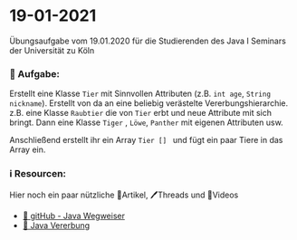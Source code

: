 # 19-01-2021

Übungsaufgabe vom 19.01.2020 für die Studierenden des Java I Seminars der Universität zu Köln

### 📝 Aufgabe:

Erstellt eine Klasse ```Tier``` mit Sinnvollen Attributen (z.B. ```int age```, ```String nickname```). Erstellt von da an eine beliebig verästelte Vererbungshierarchie. z.B. eine Klasse ```Raubtier``` die von ```Tier``` erbt und neue Attribute mit sich bringt. Dann eine Klasse ```Tiger``` , ```Löwe```, ```Panther``` mit eigenen Attributen usw. 

Anschließend erstellt ihr ein Array ```Tier [] ``` und fügt ein paar Tiere in das Array ein.



### ℹ️ Resourcen:
Hier noch ein paar nützliche 📃Artikel, 🖊️Threads und 🎥Videos

- [📃 gitHub - Java Wegweiser](https://github.com/DH-Cologne/java-wegweiser/blob/master/articles/Arrays.md)
- [📃 Java Vererbung](https://github.com/DH-Cologne/java-wegweiser/blob/master/articles/Vererbung-I-Grundlagen.md)
